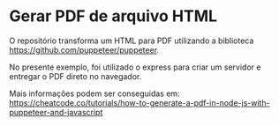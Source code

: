 # Gerar PDF de arquivo HTML

O repositório transforma um HTML para PDF utilizando a biblioteca https://github.com/puppeteer/puppeteer.

No presente exemplo, foi utilizado o express para criar um servidor e entregar o PDF direto no navegador.
 
Mais informações podem ser conseguidas em: https://cheatcode.co/tutorials/how-to-generate-a-pdf-in-node-js-with-puppeteer-and-javascript